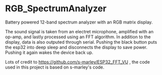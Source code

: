 # RGB_SpectrumAnalyzer
Battery powered 12-band spectrum analyzer with an RGB matrix display.

The sound signal is taken from an electret microphone, amplified with an op-amp, and lastly processed using an FFT algorithm.
In addition to the display, data is also outputed through serial. Pushing the black button puts the esp32 into deep sleep and disconnects the display to save power. Pushing it again wakes the device back up.

Lots of credit to https://github.com/s-marley/ESP32_FFT_VU , the code used in this project is based on s-marley's code.
